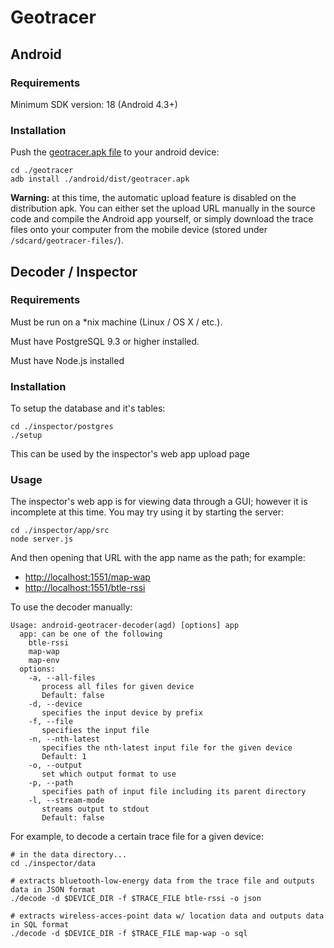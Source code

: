 # Geotracer


## Android

### Requirements
Minimum SDK version: 18 (Android 4.3+)

### Installation
Push the [geotracer.apk file](android/dist/geotracer.apk) to your android device:
```shell
cd ./geotracer
adb install ./android/dist/geotracer.apk
```

**Warning:** at this time, the automatic upload feature is disabled on the distribution apk. You can either set the upload URL manually in the source code and compile the Android app yourself, or simply download the trace files onto your computer from the mobile device (stored under `/sdcard/geotracer-files/`).

## Decoder / Inspector

### Requirements
Must be run on a *nix machine (Linux / OS X / etc.).

Must have PostgreSQL 9.3 or higher installed.

Must have Node.js installed

### Installation
To setup the database and it's tables:
```shell
cd ./inspector/postgres
./setup
```
This can be used by the inspector's web app upload page

### Usage

The inspector's web app is for viewing data through a GUI; however it is incomplete at this time. You may try using it by starting the server:
```
cd ./inspector/app/src
node server.js
```
And then opening that URL with the app name as the path; for example:
 * [http://localhost:1551/map-wap](http://localhost:1551/map-wap)
 * [http://localhost:1551/btle-rssi](http://localhost:1551/btle-rssi)


To use the decoder manually:
```
Usage: android-geotracer-decoder(agd) [options] app
  app: can be one of the following
	btle-rssi
	map-wap
	map-env
  options:
    -a, --all-files
       process all files for given device
       Default: false
    -d, --device
       specifies the input device by prefix
    -f, --file
       specifies the input file
    -n, --nth-latest
       specifies the nth-latest input file for the given device
       Default: 1
    -o, --output
       set which output format to use
    -p, --path
       specifies path of input file including its parent directory
    -l, --stream-mode
       streams output to stdout
       Default: false
```

For example, to decode a certain trace file for a given device:
```shell
# in the data directory...
cd ./inspector/data

# extracts bluetooth-low-energy data from the trace file and outputs data in JSON format
./decode -d $DEVICE_DIR -f $TRACE_FILE btle-rssi -o json

# extracts wireless-acces-point data w/ location data and outputs data in SQL format
./decode -d $DEVICE_DIR -f $TRACE_FILE map-wap -o sql
```

